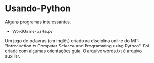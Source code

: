 # Usando-Python
Alguns programas interessantes.

- WordGame-ps4a.py

Um jogo de palavras (em inglês) criado na disciplina online do MIT: "Introduction to Computer Science and Programming using Python". Foi criado com algumas orientações guia. O arquivo words.txt é arquivo auxiliar.
